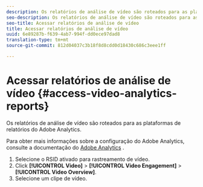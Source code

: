 ```yaml
---
description: Os relatórios de análise de vídeo são roteados para as plataformas de relatórios do Adobe Analytics.
seo-description: Os relatórios de análise de vídeo são roteados para as plataformas de relatórios do Adobe Analytics.
seo-title: Acessar relatórios de análise de vídeo
title: Acessar relatórios de análise de vídeo
uuid: 6e89287b-f639-4ab7-994f-dd0ece97dad8
translation-type: tm+mt
source-git-commit: 812d04037c3b18f8d8cdd0d18430c686c3eee1ff

---
```



# Acessar relatórios de análise de vídeo {#access-video-analytics-reports}

Os relatórios de análise de vídeo são roteados para as plataformas de relatórios do Adobe Analytics.

Para obter mais informações sobre a configuração do Adobe Analytics, consulte a documentação do [Adobe Analytics](https://microsite.omniture.com/t2/help/en_US/reference/) .
1. Selecione o RSID ativado para rastreamento de vídeo.
1. Click **[!UICONTROL Video]** > **[!UICONTROL Video Engagement]** > **[!UICONTROL Video Overview]**.
1. Selecione um clipe de vídeo.
